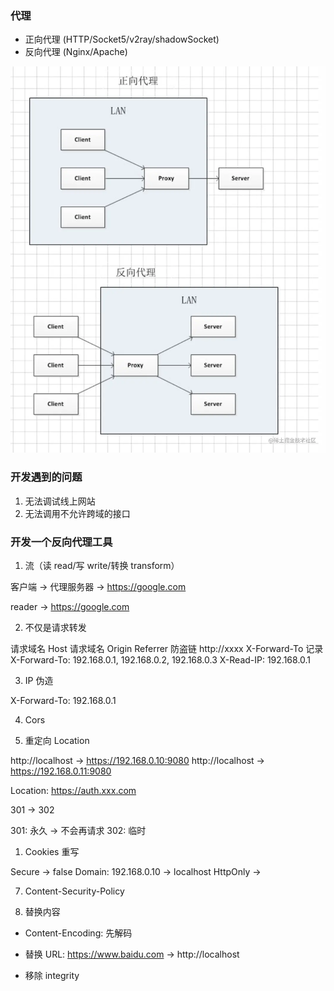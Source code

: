 ### 代理

- 正向代理 (HTTP/Socket5/v2ray/shadowSocket)
- 反向代理 (Nginx/Apache)

![image](./2021.12-1_01.webp)

### 开发遇到的问题

1. 无法调试线上网站
2. 无法调用不允许跨域的接口

### 开发一个反向代理工具

1. 流（读 read/写 write/转换 transform）

客户端 -> 代理服务器 -> https://google.com

reader -> https://google.com

2. 不仅是请求转发

请求域名 Host
请求域名 Origin
Referrer      防盗链 http://xxxx
X-Forward-To  记录 X-Forward-To: 192.168.0.1, 192.168.0.2, 192.168.0.3
X-Read-IP: 192.168.0.1

3. IP 伪造

X-Forward-To: 192.168.0.1

4. Cors

5. 重定向 Location

http://localhost -> https://192.168.0.10:9080
http://localhost -> https://192.168.0.11:9080

Location: https://auth.xxx.com

301 -> 302

301: 永久 -> 不会再请求
302: 临时

1. Cookies 重写

Secure -> false
Domain: 192.168.0.10 -> localhost
HttpOnly ->

<!-- https://developer.mozilla.org/zh-CN/docs/Web/HTTP/CSP -->

7. Content-Security-Policy

8. 替换内容

- Content-Encoding: 先解码

- 替换 URL: https://www.baidu.com -> http://localhost

<!-- https://developer.mozilla.org/zh-CN/docs/Web/Security/Subresource_Integrity -->

- 移除 integrity
